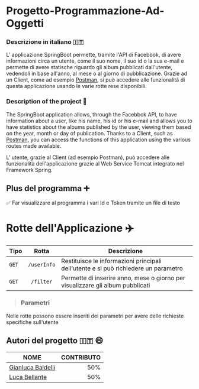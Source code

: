 # Progetto-Programmazione-Ad-Oggetti 

### Descrizione in italiano :it:

L' applicazione SpringBoot permette, tramite l'API di Facebbok, di avere informazioni circa un utente, come il suo nome, il suo id o la sua e-mail e permette di avere statische riguardo gli album pubblicati dall'utente, vedendoli in base all'anno, al mese o al giorno di pubblicazione. Grazie ad un Client, come ad esempio [Postman](https://www.postman.com), si può accedere alle funzionalità di questa applicazione usando le varie rotte rese disponibili.

### Description of the project :england:

The SpringBoot application allows, through the Facebbok API, to have information about a user, like his name, his id or his e-mail and allows you to have statistics about the albums published by the user, viewing them based on the year, month or day of publication. Thanks to a Client, such as [Postman](https://www.postman.com), you can access the functions of this application using the various routes made available.

L' utente, grazie al Client (ad esempio Postman), può accedere alle funzionalità dell'applicazione grazie al Web Service Tomcat integrato nel Framework Spring.

## Plus del programma :heavy_plus_sign:

:white_check_mark: Far visualizzare al programma i vari Id e Token tramite un file di testo

# Rotte dell'Applicazione :airplane:

**Tipo** | **Rotta** | **Descrizione**
--|:--:|--
`GET` | `/userInfo` | Restituisce le informazioni principali dell'utente e si può richiedere un parametro
`GET` | `/filter` | Permette di inserire anno, mese o giorno per visualizzare gli album pubblicati


>### Parametri

Nelle rotte possono essere inseriti dei parametri per avere delle richieste specifiche sull'utente

## Autori del progetto :it: :smile:

**NOME** | **CONTRIBUTO**
-- | --:
[Gianluca Baldelli](https://github.com/Bxster) | 50%
[Luca Bellante](https://github.com/lucabellantee) | 50%




